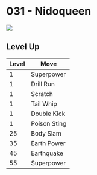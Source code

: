 # 031 - Nidoqueen
![][031]

## Level Up

Level | Move
---   | ---
  1   | Superpower
  1   | Drill Run
  1   | Scratch
  1   | Tail Whip
  1   | Double Kick
  1   | Poison Sting
 25   | Body Slam
 35   | Earth Power
 45   | Earthquake
 55   | Superpower

[031]: ../img/pokemon/031.png

